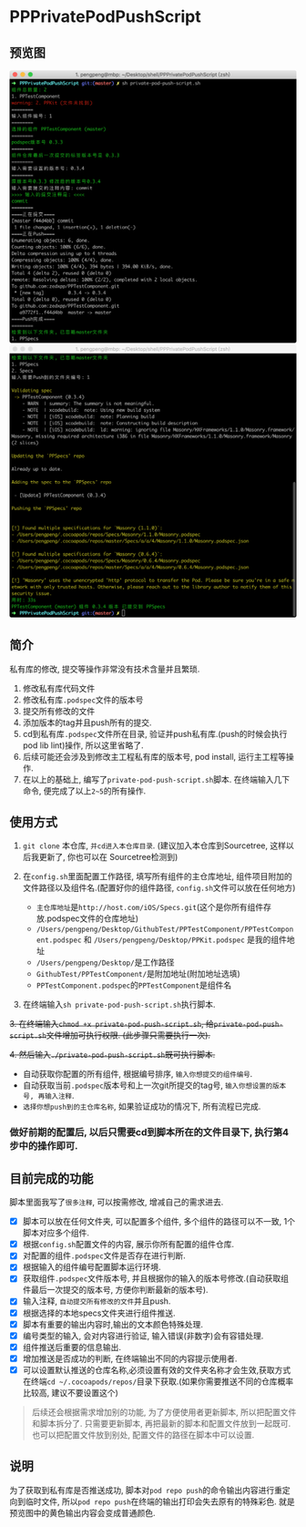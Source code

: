 # PPPrivatePodPushScript

## 预览图

![](pic/pic_1.png)
![](pic/pic_2.png)

## 简介

私有库的修改, 提交等操作非常没有技术含量并且繁琐.

1. 修改私有库代码文件
2. 修改私有库`.podspec`文件的版本号
3. 提交所有修改的文件
4. 添加版本的tag并且push所有的提交.
5. cd到私有库`.podspec`文件所在目录, 验证并push私有库.(push的时候会执行pod lib lint)操作, 所以这里省略了.
6. 后续可能还会涉及到修改主工程私有库的版本号, pod install, 运行主工程等操作. 
7. 在以上的基础上, 编写了`private-pod-push-script.sh`脚本. 在终端输入几下命令, 便完成了以上`2~5`的所有操作.

## 使用方式

1. `git clone` 本仓库, `并cd进入本仓库目录`. (建议加入本仓库到Sourcetree, 这样以后我更新了, 你也可以在 Sourcetree检测到)
2. 在`config.sh`里面配置工作路径, 填写所有组件的主仓库地址, 组件项目附加的文件路径以及组件名.(配置好你的组件路径, `config.sh`文件可以放在任何地方)

    - `主仓库地址`是`http://host.com/iOS/Specs.git`(这个是你所有组件存放.podspec文件的仓库地址)
    - `/Users/pengpeng/Desktop/GithubTest/PPTestComponent/PPTestComponent.podspec` 和 `/Users/pengpeng/Desktop/PPKit.podspec` 是我的组件地址
    - `/Users/pengpeng/Desktop/`是工作路径
    - `GithubTest/PPTestComponent/`是附加地址(附加地址选填)
    - `PPTestComponent.podspec`的`PPTestComponent`是组件名
3. 在终端输入`sh private-pod-push-script.sh`执行脚本.

~~3. 在终端输入`chmod +x private-pod-push-script.sh`, 给`private-pod-push-script.sh`文件增加可执行权限. (此步骤只需要执行一次).~~

~~4. 然后输入`./private-pod-push-script.sh`既可执行脚本.~~

 - 自动获取你配置的所有组件, 根据编号排序, `输入你想提交的组件编号`.
 - 自动获取当前`.podspec`版本号和上一次git所提交的tag号, `输入你想设置的版本号, 再输入注释`.
 - `选择你想push到的主仓库名称`, 如果验证成功的情况下, 所有流程已完成.
 
 ### 做好前期的配置后, 以后只需要cd到脚本所在的文件目录下, 执行第4步中的操作即可.
 
## 目前完成的功能

脚本里面我写了`很多注释`, 可以按需修改, 增减自己的需求进去.

- [x] 脚本可以放在任何文件夹, 可以配置多个组件, 多个组件的路径可以不一致, 1个脚本对应多个组件.
- [x] 根据`config.sh`配置文件的内容, 展示你所有配置的组件仓库.
- [x] 对配置的组件`.podspec`文件是否存在进行判断.
- [x] 根据输入的组件编号配置脚本运行环境.
- [x] 获取组件`.podspec`文件版本号, 并且根据你的输入的版本号修改.(自动获取组件最后一次提交的版本号, 方便你判断最新的版本号).
- [x] 输入注释, `自动提交所有修改的文件`并且push.
- [x] 根据选择的本地specs文件夹进行组件推送.
- [x] 脚本有重要的输出内容时,输出的文本颜色特殊处理.
- [x] 编号类型的输入, 会对内容进行验证, 输入错误(非数字)会有容错处理.
- [x] 组件推送后重要的信息输出.
- [x] 增加推送是否成功的判断, 在终端输出不同的内容提示使用者.
- [x] 可以设置默认推送的仓库名称,必须设置有效的文件夹名称才会生效,获取方式在终端`cd ~/.cocoapods/repos/`目录下获取.(如果你需要推送不同的仓库概率比较高, 建议不要设置这个)

> 后续还会根据需求增加别的功能, 为了方便使用者更新脚本, 所以把配置文件和脚本拆分了. 只需要更新脚本, 再把最新的脚本和配置文件放到一起既可. 也可以把配置文件放到别处, 配置文件的路径在脚本中可以设置.

## 说明

为了获取到私有库是否推送成功, 脚本对`pod repo push`的命令输出内容进行重定向到临时文件, 所以`pod repo push`在终端的输出打印会失去原有的特殊彩色. 就是预览图中的黄色输出内容会变成普通颜色.
